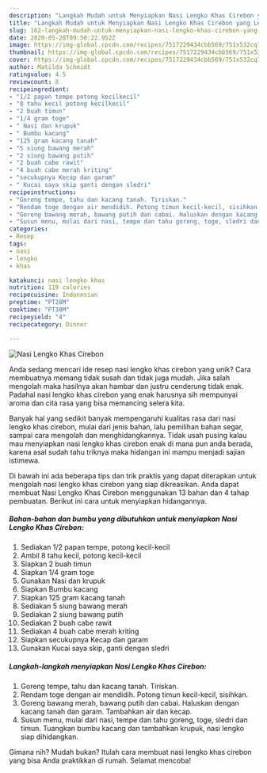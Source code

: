 ```yaml
---
description: "Langkah Mudah untuk Menyiapkan Nasi Lengko Khas Cirebon yang Lezat"
title: "Langkah Mudah untuk Menyiapkan Nasi Lengko Khas Cirebon yang Lezat"
slug: 162-langkah-mudah-untuk-menyiapkan-nasi-lengko-khas-cirebon-yang-lezat
date: 2020-05-28T09:50:22.952Z
image: https://img-global.cpcdn.com/recipes/7517229434cbb569/751x532cq70/nasi-lengko-khas-cirebon-foto-resep-utama.jpg
thumbnail: https://img-global.cpcdn.com/recipes/7517229434cbb569/751x532cq70/nasi-lengko-khas-cirebon-foto-resep-utama.jpg
cover: https://img-global.cpcdn.com/recipes/7517229434cbb569/751x532cq70/nasi-lengko-khas-cirebon-foto-resep-utama.jpg
author: Matilda Schmidt
ratingvalue: 4.5
reviewcount: 8
recipeingredient:
- "1/2 papan tempe potong kecilkecil"
- "8 tahu kecil potong kecilkecil"
- "2 buah timun"
- "1/4 gram toge"
- " Nasi dan krupuk"
- " Bumbu kacang"
- "125 gram kacang tanah"
- "5 siung bawang merah"
- "2 siung bawang putih"
- "2 buah cabe rawit"
- "4 buah cabe merah kriting"
- "secukupnya Kecap dan garam"
- " Kucai saya skip ganti dengan sledri"
recipeinstructions:
- "Goreng tempe, tahu dan kacang tanah. Tiriskan."
- "Rendam toge dengan air mendidih. Potong timun kecil-kecil, sisihkan."
- "Goreng bawang merah, bawang putih dan cabai. Haluskan dengan kacang tanah dan garam. Tambahkan air dan kecap."
- "Susun menu, mulai dari nasi, tempe dan tahu goreng, toge, sledri dan timun. Tuangkan bumbu kacang dan tambahkan krupuk, nasi lengko siap dihidangkan."
categories:
- Resep
tags:
- nasi
- lengko
- khas

katakunci: nasi lengko khas 
nutrition: 119 calories
recipecuisine: Indonesian
preptime: "PT28M"
cooktime: "PT30M"
recipeyield: "4"
recipecategory: Dinner

---
```



![Nasi Lengko Khas Cirebon](https://img-global.cpcdn.com/recipes/7517229434cbb569/751x532cq70/nasi-lengko-khas-cirebon-foto-resep-utama.jpg)

Anda sedang mencari ide resep nasi lengko khas cirebon yang unik? Cara membuatnya memang tidak susah dan tidak juga mudah. Jika salah mengolah maka hasilnya akan hambar dan justru cenderung tidak enak. Padahal nasi lengko khas cirebon yang enak harusnya sih mempunyai aroma dan cita rasa yang bisa memancing selera kita.

Banyak hal yang sedikit banyak mempengaruhi kualitas rasa dari nasi lengko khas cirebon, mulai dari jenis bahan, lalu pemilihan bahan segar, sampai cara mengolah dan menghidangkannya. Tidak usah pusing kalau mau menyiapkan nasi lengko khas cirebon enak di mana pun anda berada, karena asal sudah tahu triknya maka hidangan ini mampu menjadi sajian istimewa.




Di bawah ini ada beberapa tips dan trik praktis yang dapat diterapkan untuk mengolah nasi lengko khas cirebon yang siap dikreasikan. Anda dapat membuat Nasi Lengko Khas Cirebon menggunakan 13 bahan dan 4 tahap pembuatan. Berikut ini cara untuk menyiapkan hidangannya.

<!--inarticleads1-->

##### Bahan-bahan dan bumbu yang dibutuhkan untuk menyiapkan Nasi Lengko Khas Cirebon:

1. Sediakan 1/2 papan tempe, potong kecil-kecil
1. Ambil 8 tahu kecil, potong kecil-kecil
1. Siapkan 2 buah timun
1. Siapkan 1/4 gram toge
1. Gunakan  Nasi dan krupuk
1. Siapkan  Bumbu kacang
1. Siapkan 125 gram kacang tanah
1. Sediakan 5 siung bawang merah
1. Sediakan 2 siung bawang putih
1. Sediakan 2 buah cabe rawit
1. Sediakan 4 buah cabe merah kriting
1. Siapkan secukupnya Kecap dan garam
1. Gunakan  Kucai saya skip, ganti dengan sledri




<!--inarticleads2-->

##### Langkah-langkah menyiapkan Nasi Lengko Khas Cirebon:

1. Goreng tempe, tahu dan kacang tanah. Tiriskan.
1. Rendam toge dengan air mendidih. Potong timun kecil-kecil, sisihkan.
1. Goreng bawang merah, bawang putih dan cabai. Haluskan dengan kacang tanah dan garam. Tambahkan air dan kecap.
1. Susun menu, mulai dari nasi, tempe dan tahu goreng, toge, sledri dan timun. Tuangkan bumbu kacang dan tambahkan krupuk, nasi lengko siap dihidangkan.




Gimana nih? Mudah bukan? Itulah cara membuat nasi lengko khas cirebon yang bisa Anda praktikkan di rumah. Selamat mencoba!

